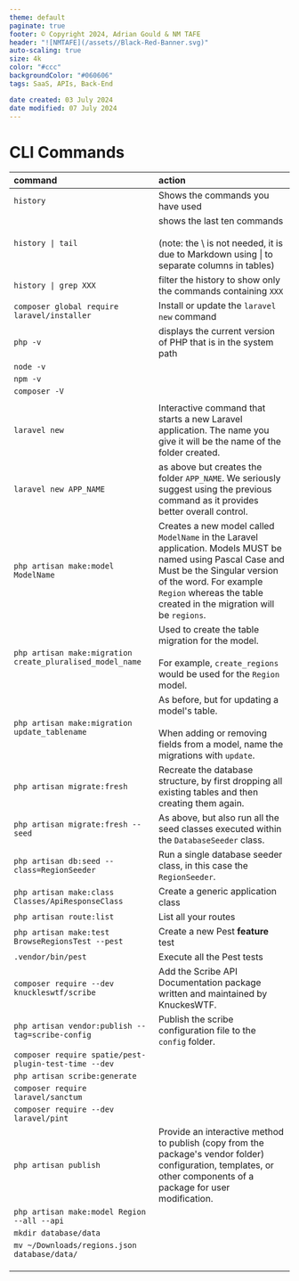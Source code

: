 ```yaml
---
theme: default
paginate: true
footer: © Copyright 2024, Adrian Gould & NM TAFE
header: "![NMTAFE](/assets//Black-Red-Banner.svg)"
auto-scaling: true
size: 4k
color: "#ccc"
backgroundColor: "#060606"
tags: SaaS, APIs, Back-End

date created: 03 July 2024
date modified: 07 July 2024
---
```


# CLI Commands

| command                                                   | action                                                                                                                                                                                                                                     |
|:----------------------------------------------------------|:-------------------------------------------------------------------------------------------------------------------------------------------------------------------------------------------------------------------------------------------|
| `history`                                                 | Shows the commands you have used                                                                                                                                                                                                           |
| `history \| tail`                                         | shows the last ten commands<br><br>(note: the \ is not needed, it is due to Markdown using \| to separate columns in tables)                                                                                                               |
| `history \| grep XXX`                                     | filter the history to show only the commands containing `XXX`                                                                                                                                                                              |
| `composer global require laravel/installer`               | Install or update the `laravel new` command                                                                                                                                                                                                |
| `php -v`                                                  | displays the current version of PHP that is in the system path                                                                                                                                                                             |
| `node -v`                                                 |                                                                                                                                                                                                                                            |
| `npm -v`                                                  |                                                                                                                                                                                                                                            |
| `composer -V`                                             |                                                                                                                                                                                                                                            |
|                                                           |                                                                                                                                                                                                                                            |
| `laravel new`                                             | Interactive command that starts a new Laravel application. The name you give it will be the name of the folder created.                                                                                                                    |
| `laravel new APP_NAME`                                    | as above but creates the folder `APP_NAME`. We seriously suggest using the previous command as it provides better overall control.                                                                                                         |
| `php artisan make:model ModelName`                        | Creates a new model called `ModelName` in the Laravel application. Models MUST be named using Pascal Case and Must be the Singular version of the word. For example `Region` whereas the table created in the migration will be `regions`. |
| `php artisan make:migration create_pluralised_model_name` | Used to create the table migration for the model.<br><br>For example, `create_regions` would be used for the `Region` model.<br>                                                                                                           |
| `php artisan make:migration update_tablename`             | As before, but for updating a model's table.<br><br>When adding or removing fields from a model, name the migrations with `update`.                                                                                                        |
| `php artisan migrate:fresh`                               | Recreate the database structure, by first dropping all existing tables and then creating them again.                                                                                                                                       |
| `php artisan migrate:fresh --seed`                        | As above, but also run all the seed classes executed within the `DatabaseSeeder` class.                                                                                                                                                    |
| `php artisan db:seed --class=RegionSeeder`                | Run a single database seeder class, in this case the `RegionSeeder`.                                                                                                                                                                       |
| `php artisan make:class Classes/ApiResponseClass`         | Create a generic application class                                                                                                                                                                                                         |
| `php artisan route:list`                                  | List all your routes                                                                                                                                                                                                                       |
| `php artisan make:test BrowseRegionsTest --pest`          | Create a new Pest **feature** test                                                                                                                                                                                                         |
| `.vendor/bin/pest`                                        | Execute all the Pest tests                                                                                                                                                                                                                 |
| `composer require --dev knuckleswtf/scribe`               | Add the Scribe API Documentation package written and maintained by KnuckesWTF.                                                                                                                                                             |
| `php artisan vendor:publish --tag=scribe-config`          | Publish the scribe configuration file to the `config` folder.                                                                                                                                                                              |
| `composer require spatie/pest-plugin-test-time --dev`     |                                                                                                                                                                                                                                            |
| `php artisan scribe:generate`                             |                                                                                                                                                                                                                                            |
| `composer require laravel/sanctum`                        |                                                                                                                                                                                                                                            |
| `composer require --dev laravel/pint`                     |                                                                                                                                                                                                                                            |
| `php artisan publish`                                     | Provide an interactive method to publish (copy from the package's vendor folder) configuration, templates, or other components of a package for user modification.                                                                         |
| `php artisan make:model Region --all --api`               |                                                                                                                                                                                                                                            |
| `mkdir database/data`                                     |                                                                                                                                                                                                                                            |
| `mv ~/Downloads/regions.json database/data/`              |                                                                                                                                                                                                                                            |
|                                                           |                                                                                                                                                                                                                                            |
|                                                           |                                                                                                                                                                                                                                            |
|                                                           |                                                                                                                                                                                                                                            |
